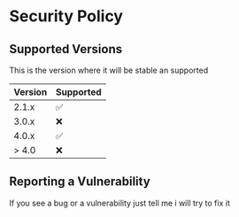 # Security Policy

## Supported Versions

This is the version where it will be stable an supported

| Version | Supported          |
| ------- | ------------------ |
| 2.1.x   | :white_check_mark: |
| 3.0.x   | :x:                |
| 4.0.x   | :white_check_mark: |
| > 4.0   | :x:                |

## Reporting a Vulnerability

If you see a bug or a vulnerability just tell me i will try to fix it
